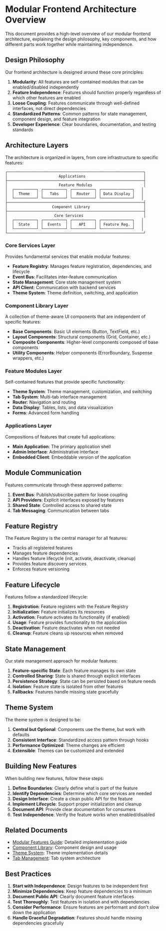 # Modular Frontend Architecture Overview

This document provides a high-level overview of our modular frontend architecture, explaining the design philosophy, key components, and how different parts work together while maintaining independence.

## Design Philosophy

Our frontend architecture is designed around these core principles:

1. **Modularity**: All features are self-contained modules that can be enabled/disabled independently
2. **Feature Independence**: Features should function properly regardless of which other features are enabled
3. **Loose Coupling**: Features communicate through well-defined interfaces, not direct dependencies
4. **Standardized Patterns**: Common patterns for state management, component design, and feature integration
5. **Developer Experience**: Clear boundaries, documentation, and testing standards

## Architecture Layers

The architecture is organized in layers, from core infrastructure to specific features:

```
┌─────────────────────────────────────────────────────────────┐
│                       Applications                          │
├─────────────────────────────────────────────────────────────┤
│                       Feature Modules                       │
│  ┌──────────┐ ┌──────────┐ ┌──────────┐ ┌──────────────┐   │
│  │  Theme   │ │   Tabs   │ │  Router  │ │ Data Display │   │
│  └──────────┘ └──────────┘ └──────────┘ └──────────────┘   │
├─────────────────────────────────────────────────────────────┤
│                    Component Library                        │
├─────────────────────────────────────────────────────────────┤
│                     Core Services                           │
│  ┌──────────┐ ┌──────────┐ ┌──────────┐ ┌──────────────┐   │
│  │  State   │ │  Events  │ │   API    │ │ Feature Reg. │   │
│  └──────────┘ └──────────┘ └──────────┘ └──────────────┘   │
└─────────────────────────────────────────────────────────────┘
```

### Core Services Layer

Provides fundamental services that enable modular features:

- **Feature Registry**: Manages feature registration, dependencies, and lifecycle
- **Event Bus**: Facilitates inter-feature communication
- **State Management**: Core state management system
- **API Client**: Communication with backend services
- **Theme System**: Theme definition, switching, and application

### Component Library Layer

A collection of theme-aware UI components that are independent of specific features:

- **Base Components**: Basic UI elements (Button, TextField, etc.)
- **Layout Components**: Structural components (Grid, Container, etc.)
- **Composite Components**: Higher-level components composed of base components
- **Utility Components**: Helper components (ErrorBoundary, Suspense wrappers, etc.)

### Feature Modules Layer

Self-contained features that provide specific functionality:

- **Theme System**: Theme management, customization, and switching
- **Tab System**: Multi-tab interface management
- **Router**: Navigation and routing
- **Data Display**: Tables, lists, and data visualization
- **Forms**: Advanced form handling

### Applications Layer

Compositions of features that create full applications:

- **Main Application**: The primary application shell
- **Admin Interface**: Administrative interface
- **Embedded Client**: Embeddable version of the application

## Module Communication

Features communicate through these approved patterns:

1. **Event Bus**: Publish/subscribe pattern for loose coupling
2. **API Providers**: Explicit interfaces exposed by features
3. **Shared State**: Controlled access to shared state
4. **Tab Messaging**: Communication between tabs

## Feature Registry

The Feature Registry is the central manager for all features:

- Tracks all registered features
- Manages feature dependencies
- Handles feature lifecycle (init, activate, deactivate, cleanup)
- Provides feature discovery services
- Enforces feature versioning

## Feature Lifecycle

Features follow a standardized lifecycle:

1. **Registration**: Feature registers with the Feature Registry
2. **Initialization**: Feature initializes its resources
3. **Activation**: Feature activates its functionality (if enabled)
4. **Usage**: Feature provides functionality to the application
5. **Deactivation**: Feature deactivates when not needed
6. **Cleanup**: Feature cleans up resources when removed

## State Management

Our state management approach for modular features:

1. **Feature-specific State**: Each feature manages its own state
2. **Controlled Sharing**: State is shared through explicit interfaces
3. **Persistence Strategy**: State can be persisted based on feature needs
4. **Isolation**: Feature state is isolated from other features
5. **Fallbacks**: Features handle missing state gracefully

## Theme System

The theme system is designed to be:

1. **Central but Optional**: Components use the theme, but work with defaults
2. **Consistent Interface**: Standardized access pattern through hooks
3. **Performance Optimized**: Theme changes are efficient
4. **Extensible**: Themes can be customized and extended

## Building New Features

When building new features, follow these steps:

1. **Define Boundaries**: Clearly define what is part of the feature
2. **Identify Dependencies**: Determine which core services are needed
3. **Design Interface**: Create a clean public API for the feature
4. **Implement Lifecycle**: Support proper initialization and cleanup
5. **Document API**: Provide clear documentation for consumers
6. **Test Independence**: Verify the feature works when enabled/disabled

## Related Documents

- [Modular Features Guide](./modular-features.md): Detailed implementation guide
- [Component Library](../components/base-components.md): Component design and usage
- [Theme System](../theme/theme-system.md): Theme implementation details
- [Tab Management](../tabs/tab-system.md): Tab system architecture

## Best Practices

1. **Start with Independence**: Design features to be independent first
2. **Minimize Dependencies**: Keep feature dependencies to a minimum
3. **Document Public API**: Clearly document feature interfaces
4. **Test Thoroughly**: Test features in isolation and with dependencies
5. **Consider Performance**: Ensure features are performant and don't slow down the application
6. **Handle Graceful Degradation**: Features should handle missing dependencies gracefully 